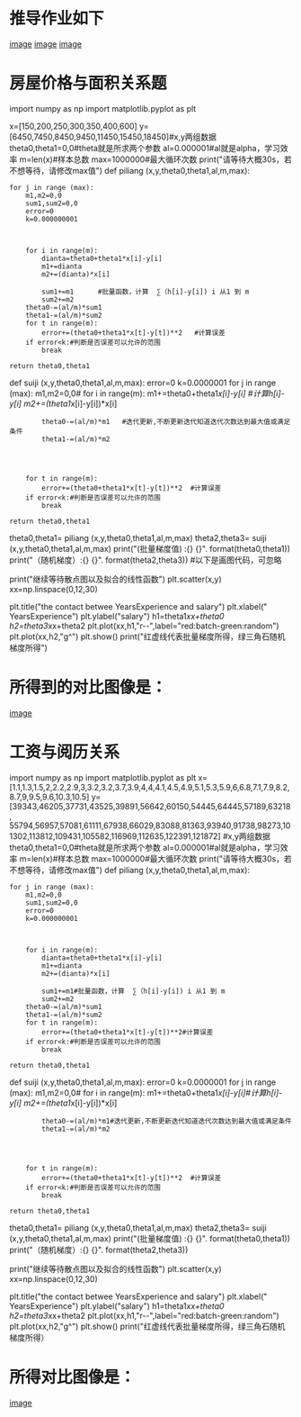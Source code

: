 # 推导作业如下
[image](https://github.com/DL-Metaphysics/DL-molu-ggg/blob/master/1.png)
[image](https://github.com/DL-Metaphysics/DL-molu-ggg/blob/master/2.png)
[image](https://github.com/DL-Metaphysics/DL-molu-ggg/blob/master/3.png)


# 房屋价格与面积关系题


import numpy as np
import matplotlib.pyplot as plt 

x=[150,200,250,300,350,400,600]
y=[6450,7450,8450,9450,11450,15450,18450]#x,y两组数据
theta0,theta1=0,0#theta就是所求两个参数
al=0.000001#al就是alpha，学习效率
m=len(x)#样本总数
max=1000000#最大循环次数
print("请等待大概30s，若不想等待，请修改max值")
def piliang (x,y,theta0,theta1,al,m,max):
    
    for j in range (max):
        m1,m2=0,0
        sum1,sum2=0,0
        error=0
        k=0.000000001
        
        
         
        for i in range(m):
            dianta=theta0+theta1*x[i]-y[i]
            m1+=dianta
            m2+=(dianta)*x[i]
            
            sum1+=m1      #批量函数，计算  ∑（h[i]-y[i]) i 从1 到 m
            sum2+=m2
        theta0-=(al/m)*sum1
        theta1-=(al/m)*sum2
        for t in range(m):
            error+=(theta0+theta1*x[t]-y[t])**2   #计算误差
        if error<k:#判断是否误差可以允许的范围
            break
        
    return theta0,theta1

def suiji (x,y,theta0,theta1,al,m,max):
    error=0
    k=0.0000001
    for j in range (max):
        m1,m2=0,0#
        for i in range(m):
            m1+=theta0+theta1*x[i]-y[i]  #计算h[i]-y[i]
            m2+=(theta1*x[i]-y[i])*x[i]
       
            theta0-=(al/m)*m1   #迭代更新,不断更新迭代知道迭代次数达到最大值或满足条件
            theta1-=(al/m)*m2
            
       
            
           
        for t in range(m):
            error+=(theta0+theta1*x[t]-y[t])**2  #计算误差
        if error<k:#判断是否误差可以允许的范围
            break
            
    return theta0,theta1


theta0,theta1= piliang (x,y,theta0,theta1,al,m,max)
theta2,theta3= suiji (x,y,theta0,theta1,al,m,max)
print("(批量梯度值) :{} {}". format(theta0,theta1))
print("（随机梯度）:{} {}". format(theta2,theta3))
#以下是画图代码，可忽略


print("继续等待散点图以及拟合的线性函数")
plt.scatter(x,y)
xx=np.linspace(0,12,30)


plt.title("the contact betwee YearsExperience and  salary")
plt.xlabel(" YearsExperience")
plt.ylabel("salary")
h1=theta1*xx+theta0
h2=theta3*xx+theta2
plt.plot(xx,h1,"r--",label="red:batch-green:random")
plt.plot(xx,h2,"g^")
plt.show()
print("红虚线代表批量梯度所得，绿三角石随机梯度所得")



# 所得到的对比图像是：
[image](https://github.com/DL-Metaphysics/DL-molu-ggg/blob/master/%E5%B7%A5%E8%B5%84.png)

# 工资与阅历关系
import numpy as np
import matplotlib.pyplot as plt 
x=[1.1,1.3,1.5,2,2.2,2.9,3,3.2,3.2,3.7,3.9,4,4,4.1,4.5,4.9,5.1,5.3,5.9,6,6.8,7.1,7.9,8.2,8.7,9,9.5,9.6,10.3,10.5]
y=[39343,46205,37731,43525,39891,56642,60150,54445,64445,57189,63218,
   55794,56957,57081,61111,67938,66029,83088,81363,93940,91738,98273,101302,113812,109431,105582,116969,112635,122391,121872]
#x,y两组数据
theta0,theta1=0,0#theta就是所求两个参数
al=0.000001#al就是alpha，学习效率
m=len(x)#样本总数
max=1000000#最大循环次数
print("请等待大概30s，若不想等待，请修改max值")
def piliang (x,y,theta0,theta1,al,m,max):
    
    for j in range (max):
        m1,m2=0,0
        sum1,sum2=0,0
        error=0
        k=0.000000001
        
        
         
        for i in range(m):
            dianta=theta0+theta1*x[i]-y[i]
            m1+=dianta
            m2+=(dianta)*x[i]
            
            sum1+=m1#批量函数，计算  ∑（h[i]-y[i]) i 从1 到 m
            sum2+=m2
        theta0-=(al/m)*sum1
        theta1-=(al/m)*sum2
        for t in range(m):
            error+=(theta0+theta1*x[t]-y[t])**2#计算误差
        if error<k:#判断是否误差可以允许的范围
            break
        
    return theta0,theta1

def suiji (x,y,theta0,theta1,al,m,max):
    error=0
    k=0.0000001
    for j in range (max):
        m1,m2=0,0#
        for i in range(m):
            m1+=theta0+theta1*x[i]-y[i]#计算h[i]-y[i]
            m2+=(theta1*x[i]-y[i])*x[i]
       
            theta0-=(al/m)*m1#迭代更新,不断更新迭代知道迭代次数达到最大值或满足条件
            theta1-=(al/m)*m2
            
       
            
           
        for t in range(m):
            error+=(theta0+theta1*x[t]-y[t])**2  #计算误差
        if error<k:#判断是否误差可以允许的范围
            break
            
    return theta0,theta1


theta0,theta1= piliang (x,y,theta0,theta1,al,m,max)
theta2,theta3= suiji (x,y,theta0,theta1,al,m,max)
print("(批量梯度值) :{} {}". format(theta0,theta1))
print("（随机梯度）:{} {}". format(theta2,theta3))


print("继续等待散点图以及拟合的线性函数")
plt.scatter(x,y)
xx=np.linspace(0,12,30)


plt.title("the contact betwee YearsExperience and  salary")
plt.xlabel(" YearsExperience")
plt.ylabel("salary")
h1=theta1*xx+theta0
h2=theta3*xx+theta2
plt.plot(xx,h1,"r--",label="red:batch-green:random")
plt.plot(xx,h2,"g^")
plt.show()
print("红虚线代表批量梯度所得，绿三角石随机梯度所得）

# 所得对比图像是：
[image](https://github.com/DL-Metaphysics/DL-molu-ggg/blob/master/%E5%B7%A5%E8%B5%84.png)

